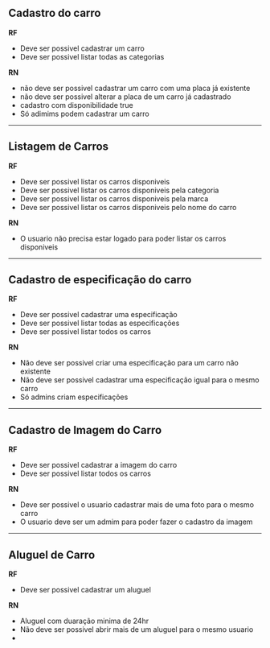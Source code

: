 ## Cadastro do carro
**RF**

- Deve ser possivel cadastrar um carro
- Deve ser possivel listar todas as categorias


**RN**

- não deve ser possivel cadastrar um carro com uma placa já existente
- não deve ser possivel alterar  a placa de um carro já cadastrado 
- cadastro com disponibilidade true
- Só adimims podem cadastrar um carro
****



## Listagem de Carros
**RF**

- Deve ser possivel listar os carros disponiveis
- Deve ser possivel listar os carros disponiveis pela categoria
- Deve ser possivel listar os carros disponiveis pela marca
- Deve ser possivel listar os carros disponiveis pelo nome do carro


**RN**

- O usuario não precisa estar logado para poder listar os carros disponiveis
****

## Cadastro de especificação do carro
**RF**

- Deve ser possivel cadastrar uma especificação 
- Deve ser possivel listar todas as especificações
- Deve ser possivel listar todos os carros

**RN**

- Não deve ser possivel criar uma especificação para um carro não existente
- Não deve ser possivel cadastrar uma especificação igual para o mesmo carro
- Só admins criam especificações

****

## Cadastro de Imagem do Carro

**RF**

- Deve ser possivel cadastrar a imagem do carro
- Deve ser possivel listar todos os carros
 
**RN**

- Deve ser possivel o usuario cadastrar mais de uma foto para o mesmo carro
- O usuario deve ser um admim para poder fazer o cadastro da imagem

****
## Aluguel de Carro

**RF**

- Deve ser possivel cadastrar um aluguel

**RN**

- Aluguel com duaração minima de 24hr
- Não deve ser possivel abrir mais de um aluguel para o mesmo usuario
- 